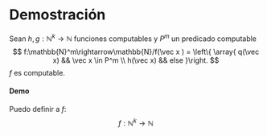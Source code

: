 # Demostración

Sean $h,g:\mathbb{N}^k\rightarrow\mathbb{N}$ funciones computables y $P^m$ un predicado computable
$$
f:\mathbb{N}^m\rightarrow\mathbb{N}/f(\vec x ) = \left\{	\array{    q(\vec x)	&&	\vec x \in P^m \\    h(\vec x)	&& 	else	}\right.
$$
$f$ es computable.

#### Demo

Puedo definir a $f$:
$$
f:\mathbb{N}^k\rightarrow \mathbb{N}
$$
